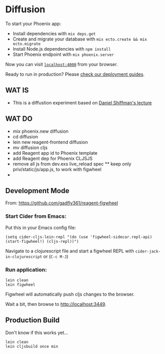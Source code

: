 # Diffusion

To start your Phoenix app:

  * Install dependencies with `mix deps.get`
  * Create and migrate your database with `mix ecto.create && mix ecto.migrate`
  * Install Node.js dependencies with `npm install`
  * Start Phoenix endpoint with `mix phoenix.server`

Now you can visit [`localhost:4000`](http://localhost:4000) from your browser.

Ready to run in production? Please [check our deployment guides](http://www.phoenixframework.org/docs/deployment).

## WAT IS

* This is a diffustion experiment based on [Daniel Shiffman's lecture](https://www.youtube.com/watch?v=BV9ny785UNc)

## WAT DO

* mix phoenix.new diffusion
* cd diffusion
* lein new reagent-frontend diffusion
* mv diffusion cljs
* add Reagent app id to Phoenix template
* add Reagent dep for Phoenix CLJSJS
* remove all js from dev.exs live_reload spec
** keep only priv/static/js/app.js, to work with figwheel
*

## Development Mode

From: https://github.com/gadfly361/reagent-figwheel

### Start Cider from Emacs:

Put this in your Emacs config file:

```
(setq cider-cljs-lein-repl "(do (use 'figwheel-sidecar.repl-api) (start-figwheel!) (cljs-repl))")
```

Navigate to a clojurescript file and start a figwheel REPL with `cider-jack-in-clojurescript` or (`C-c M-J`)

### Run application:

```
lein clean
lein figwheel
```

Figwheel will automatically push cljs changes to the browser.

Wait a bit, then browse to [http://localhost:3449](http://localhost:3449).

## Production Build

Don't know if this works yet...
```
lein clean
lein cljsbuild once min
```
